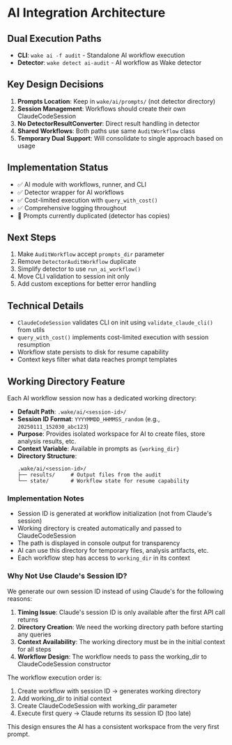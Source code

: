 # AI Integration Architecture

## Dual Execution Paths
- **CLI**: `wake ai -f audit` - Standalone AI workflow execution
- **Detector**: `wake detect ai-audit` - AI workflow as Wake detector

## Key Design Decisions
1. **Prompts Location**: Keep in `wake/ai/prompts/` (not detector directory)
2. **Session Management**: Workflows should create their own ClaudeCodeSession
3. **No DetectorResultConverter**: Direct result handling in detector
4. **Shared Workflows**: Both paths use same `AuditWorkflow` class
5. **Temporary Dual Support**: Will consolidate to single approach based on usage

## Implementation Status
- ✅ AI module with workflows, runner, and CLI
- ✅ Detector wrapper for AI workflows
- ✅ Cost-limited execution with `query_with_cost()`
- ✅ Comprehensive logging throughout
- 🔄 Prompts currently duplicated (detector has copies)

## Next Steps
1. Make `AuditWorkflow` accept `prompts_dir` parameter
2. Remove `DetectorAuditWorkflow` duplicate
3. Simplify detector to use `run_ai_workflow()`
4. Move CLI validation to session init only
5. Add custom exceptions for better error handling

## Technical Details
- `ClaudeCodeSession` validates CLI on init using `validate_claude_cli()` from utils
- `query_with_cost()` implements cost-limited execution with session resumption
- Workflow state persists to disk for resume capability
- Context keys filter what data reaches prompt templates

## Working Directory Feature
Each AI workflow session now has a dedicated working directory:
- **Default Path**: `.wake/ai/<session-id>/`
- **Session ID Format**: `YYYYMMDD_HHMMSS_random` (e.g., `20250111_152030_abc123`)
- **Purpose**: Provides isolated workspace for AI to create files, store analysis results, etc.
- **Context Variable**: Available in prompts as `{working_dir}`
- **Directory Structure**:
  ```
  .wake/ai/<session-id>/
  ├── results/     # Output files from the audit
  └── state/       # Workflow state for resume capability
  ```

### Implementation Notes
- Session ID is generated at workflow initialization (not from Claude's session)
- Working directory is created automatically and passed to ClaudeCodeSession
- The path is displayed in console output for transparency
- AI can use this directory for temporary files, analysis artifacts, etc.
- Each workflow step has access to `working_dir` in its context

### Why Not Use Claude's Session ID?
We generate our own session ID instead of using Claude's for the following reasons:
1. **Timing Issue**: Claude's session ID is only available after the first API call returns
2. **Directory Creation**: We need the working directory path before starting any queries
3. **Context Availability**: The working directory must be in the initial context for all steps
4. **Workflow Design**: The workflow needs to pass the working_dir to ClaudeCodeSession constructor

The workflow execution order is:
1. Create workflow with session ID → generates working directory
2. Add working_dir to initial context
3. Create ClaudeCodeSession with working_dir parameter
4. Execute first query → Claude returns its session ID (too late)

This design ensures the AI has a consistent workspace from the very first prompt.